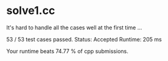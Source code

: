 # solve1.cc

It's hard to handle all the cases well at the first time ...

53 / 53 test cases passed.
Status: Accepted
Runtime: 205 ms

Your runtime beats 74.77 % of cpp submissions.


